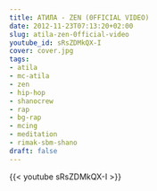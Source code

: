 ```yaml
---
title: АТИЛА - ZEN (0FFICIAL VIDEO)
date: 2012-11-23T07:13:20+02:00
slug: atila-zen-0fficial-video
youtube_id: sRsZDMkQX-I
cover: cover.jpg
tags:
- atila
- mc-atila
- zen
- hip-hop
- shanocrew
- rap
- bg-rap
- mcing
- meditation
- rimak-sbm-shano
draft: false
---
```


{{< youtube sRsZDMkQX-I >}}
